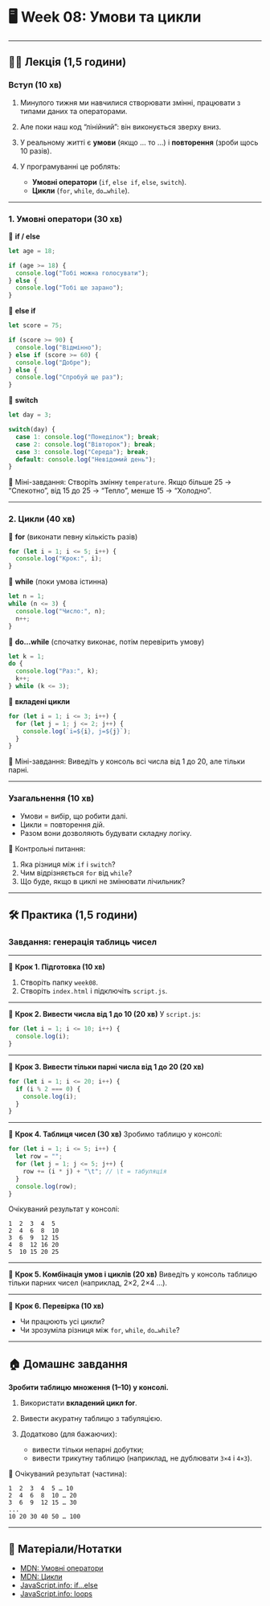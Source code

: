 # 🖥 Week 08: Умови та цикли

---

## 🧑‍🏫 Лекція (1,5 години)

### Вступ (10 хв)

1. Минулого тижня ми навчилися створювати змінні, працювати з типами даних та операторами.
2. Але поки наш код “лінійний”: він виконується зверху вниз.
3. У реальному житті є **умови** (якщо … то …) і **повторення** (зроби щось 10 разів).
4. У програмуванні це роблять:

   * **Умовні оператори** (`if`, `else if`, `else`, `switch`).
   * **Цикли** (`for`, `while`, `do…while`).

---

### 1. Умовні оператори (30 хв)

📌 **if / else**

```js
let age = 18;

if (age >= 18) {
  console.log("Тобі можна голосувати");
} else {
  console.log("Тобі ще зарано");
}
```

📌 **else if**

```js
let score = 75;

if (score >= 90) {
  console.log("Відмінно");
} else if (score >= 60) {
  console.log("Добре");
} else {
  console.log("Спробуй ще раз");
}
```

📌 **switch**

```js
let day = 3;

switch(day) {
  case 1: console.log("Понеділок"); break;
  case 2: console.log("Вівторок"); break;
  case 3: console.log("Середа"); break;
  default: console.log("Невідомий день");
}
```

📝 Міні-завдання:
Створіть змінну `temperature`. Якщо більше 25 → “Спекотно”, від 15 до 25 → “Тепло”, менше 15 → “Холодно”.

---

### 2. Цикли (40 хв)

📌 **for** (виконати певну кількість разів)

```js
for (let i = 1; i <= 5; i++) {
  console.log("Крок:", i);
}
```

📌 **while** (поки умова істинна)

```js
let n = 1;
while (n <= 3) {
  console.log("Число:", n);
  n++;
}
```

📌 **do…while** (спочатку виконає, потім перевірить умову)

```js
let k = 1;
do {
  console.log("Раз:", k);
  k++;
} while (k <= 3);
```

📌 **вкладені цикли**

```js
for (let i = 1; i <= 3; i++) {
  for (let j = 1; j <= 2; j++) {
    console.log(`i=${i}, j=${j}`);
  }
}
```

📝 Міні-завдання:
Виведіть у консоль всі числа від 1 до 20, але тільки парні.

---

### Узагальнення (10 хв)

* Умови = вибір, що робити далі.
* Цикли = повторення дій.
* Разом вони дозволяють будувати складну логіку.

📌 Контрольні питання:

1. Яка різниця між `if` і `switch`?
2. Чим відрізняється `for` від `while`?
3. Що буде, якщо в циклі не змінювати лічильник?

---

## 🛠 Практика (1,5 години)

### Завдання: генерація таблиць чисел

---

📌 **Крок 1. Підготовка (10 хв)**

1. Створіть папку `week08`.
2. Створіть `index.html` і підключіть `script.js`.

---

📌 **Крок 2. Вивести числа від 1 до 10 (20 хв)**
У `script.js`:

```js
for (let i = 1; i <= 10; i++) {
  console.log(i);
}
```

---

📌 **Крок 3. Вивести тільки парні числа від 1 до 20 (20 хв)**

```js
for (let i = 1; i <= 20; i++) {
  if (i % 2 === 0) {
    console.log(i);
  }
}
```

---

📌 **Крок 4. Таблиця чисел (30 хв)**
Зробимо таблицю у консолі:

```js
for (let i = 1; i <= 5; i++) {
  let row = "";
  for (let j = 1; j <= 5; j++) {
    row += (i * j) + "\t"; // \t = табуляція
  }
  console.log(row);
}
```

Очікуваний результат у консолі:

```
1  2  3  4  5
2  4  6  8  10
3  6  9  12 15
4  8  12 16 20
5  10 15 20 25
```

---

📌 **Крок 5. Комбінація умов і циклів (20 хв)**
Виведіть у консоль таблицю тільки парних чисел (наприклад, 2×2, 2×4 …).

---

📌 **Крок 6. Перевірка (10 хв)**

* Чи працюють усі цикли?
* Чи зрозуміла різниця між `for`, `while`, `do…while`?

---

## 🏠 Домашнє завдання

**Зробити таблицю множення (1–10) у консолі.**

1. Використати **вкладений цикл for**.
2. Вивести акуратну таблицю з табуляцією.
3. Додатково (для бажаючих):

   * вивести тільки непарні добутки;
   * вивести трикутну таблицю (наприклад, не дублювати `3×4` і `4×3`).

📌 Очікуваний результат (частина):

```
1  2  3  4  5 … 10
2  4  6  8  10 … 20
3  6  9  12 15 … 30
...
10 20 30 40 50 … 100
```

---

## 📎 Матеріали/Нотатки

* [MDN: Умовні оператори](https://developer.mozilla.org/uk/docs/Learn/JavaScript/Building_blocks/conditionals)
* [MDN: Цикли](https://developer.mozilla.org/uk/docs/Learn/JavaScript/Building_blocks/Looping_code)
* [JavaScript.info: if…else](https://uk.javascript.info/ifelse)
* [JavaScript.info: loops](https://uk.javascript.info/while-for)